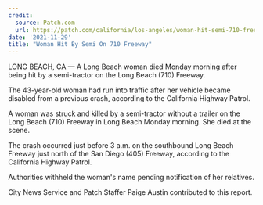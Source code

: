 ```yaml
---
credit:
  source: Patch.com
  url: https://patch.com/california/los-angeles/woman-hit-semi-710-freeway
date: '2021-11-29'
title: "Woman Hit By Semi On 710 Freeway"
---
```

LONG BEACH, CA — A Long Beach woman died Monday morning after being hit by a semi-tractor on the Long Beach (710) Freeway.

The 43-year-old woman had run into traffic after her vehicle became disabled from a previous crash, according to the California Highway Patrol.

A woman was struck and killed by a semi-tractor without a trailer on the Long Beach (710) Freeway in Long Beach Monday morning. She died at the scene.

The crash occurred just before 3 a.m. on the southbound Long Beach Freeway just north of the San Diego (405) Freeway, according to the California Highway Patrol.

Authorities withheld the woman's name pending notification of her relatives.

City News Service and Patch Staffer Paige Austin contributed to this report.
